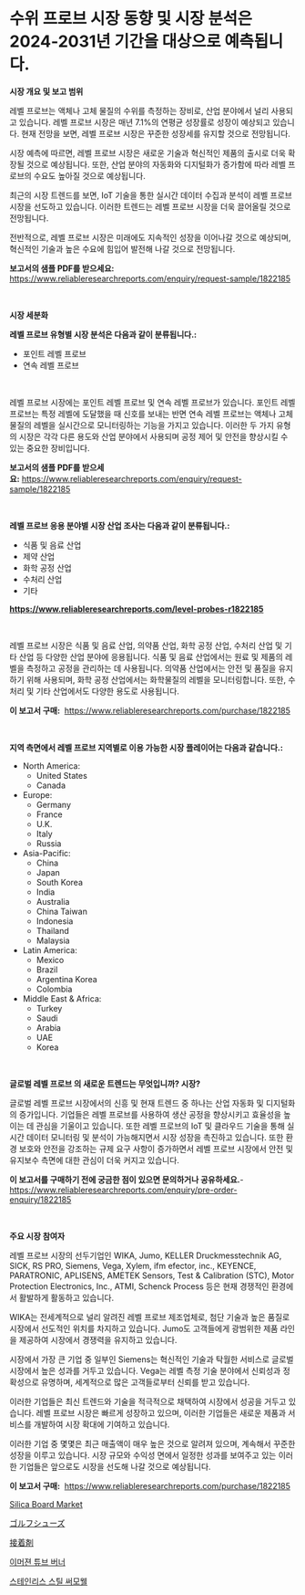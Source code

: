 <p><h1>수위 프로브 시장 동향 및 시장 분석은 2024-2031년 기간을 대상으로 예측됩니다.</h1></p><p><strong>시장 개요 및 보고 범위</strong></p>
<p><p>레벨 프로브는 액체나 고체 물질의 수위를 측정하는 장비로, 산업 분야에서 널리 사용되고 있습니다. 레벨 프로브 시장은 매년 7.1%의 연평균 성장률로 성장이 예상되고 있습니다. 현재 전망을 보면, 레벨 프로브 시장은 꾸준한 성장세를 유지할 것으로 전망됩니다.</p><p>시장 예측에 따르면, 레벨 프로브 시장은 새로운 기술과 혁신적인 제품의 출시로 더욱 확장될 것으로 예상됩니다. 또한, 산업 분야의 자동화와 디지털화가 증가함에 따라 레벨 프로브의 수요도 높아질 것으로 예상됩니다.</p><p>최근의 시장 트렌드를 보면, IoT 기술을 통한 실시간 데이터 수집과 분석이 레벨 프로브 시장을 선도하고 있습니다. 이러한 트렌드는 레벨 프로브 시장을 더욱 끌어올릴 것으로 전망됩니다.</p><p>전반적으로, 레벨 프로브 시장은 미래에도 지속적인 성장을 이어나갈 것으로 예상되며, 혁신적인 기술과 높은 수요에 힘입어 발전해 나갈 것으로 전망됩니다.</p></p>
<p><strong>보고서의 샘플 PDF를 받으세요:</strong> <a href="https://www.reliableresearchreports.com/enquiry/request-sample/1822185">https://www.reliableresearchreports.com/enquiry/request-sample/1822185</a></p>
<p>&nbsp;</p>
<p><strong>시장 세분화</strong></p>
<p><strong>레벨 프로브 유형별 시장 분석은 다음과 같이 분류됩니다.:</strong></p>
<p><ul><li>포인트 레벨 프로브</li><li>연속 레벨 프로브</li></ul></p>
<p>&nbsp;</p>
<p><p>레벨 프로브 시장에는 포인트 레벨 프로브 및 연속 레벨 프로브가 있습니다. 포인트 레벨 프로브는 특정 레벨에 도달했을 때 신호를 보내는 반면 연속 레벨 프로브는 액체나 고체 물질의 레벨을 실시간으로 모니터링하는 기능을 가지고 있습니다. 이러한 두 가지 유형의 시장은 각각 다른 용도와 산업 분야에서 사용되며 공정 제어 및 안전을 향상시킬 수 있는 중요한 장비입니다.</p></p>
<p><strong>보고서의 샘플 PDF를 받으세요:</strong>&nbsp;<a href="https://www.reliableresearchreports.com/enquiry/request-sample/1822185">https://www.reliableresearchreports.com/enquiry/request-sample/1822185</a></p>
<p>&nbsp;</p>
<p><strong> 레벨 프로브 응용 분야별 시장 산업 조사는 다음과 같이 분류됩니다.:</strong></p>
<p><ul><li>식품 및 음료 산업</li><li>제약 산업</li><li>화학 공정 산업</li><li>수처리 산업</li><li>기타</li></ul></p>
<p><strong><a href="https://www.reliableresearchreports.com/level-probes-r1822185">https://www.reliableresearchreports.com/level-probes-r1822185</a></strong></p>
<p>&nbsp;</p>
<p><p>레벨 프로브 시장은 식품 및 음료 산업, 의약품 산업, 화학 공정 산업, 수처리 산업 및 기타 산업 등 다양한 산업 분야에 응용됩니다. 식품 및 음료 산업에서는 원료 및 제품의 레벨을 측정하고 공정을 관리하는 데 사용됩니다. 의약품 산업에서는 안전 및 품질을 유지하기 위해 사용되며, 화학 공정 산업에서는 화학물질의 레벨을 모니터링합니다. 또한, 수처리 및 기타 산업에서도 다양한 용도로 사용됩니다.</p></p>
<p><strong>이 보고서 구매:</strong>&nbsp; <a href="https://www.reliableresearchreports.com/purchase/1822185">https://www.reliableresearchreports.com/purchase/1822185</a></p>
<p>&nbsp;</p>
<p><strong>지역 측면에서 레벨 프로브 지역별로 이용 가능한 시장 플레이어는 다음과 같습니다.:</strong></p>
<p><ul>
    <li>
        North America:
        <ul>
            <li>United States</li>
            <li>Canada</li>
        </ul>
    </li>
    <li>
        Europe:
        <ul>
            <li>Germany</li>
            <li>France</li>
            <li>U.K.</li>
            <li>Italy</li>
            <li>Russia</li>
        </ul>
    </li>
    <li>
        Asia-Pacific:
        <ul>
            <li>China</li>
            <li>Japan</li>
            <li>South Korea</li>
            <li>India</li>
            <li>Australia</li>
            <li>China Taiwan</li>
            <li>Indonesia</li>
            <li>Thailand</li>
            <li>Malaysia</li>
        </ul>
    </li>
    <li>
        Latin America:
        <ul>
            <li>Mexico</li>
            <li>Brazil</li>
            <li>Argentina Korea</li>
            <li>Colombia</li>
        </ul>
    </li>
    <li>
        Middle East & Africa:
        <ul>
            <li>Turkey</li>
            <li>Saudi</li>
            <li>Arabia</li>
            <li>UAE</li>
            <li>Korea</li>
        </ul>
    </li>
    </ul></p>
<p>&nbsp;</p>
<p><strong>글로벌 레벨 프로브 의 새로운 트렌드는 무엇입니까? 시장?</strong></p>
<p><p>글로벌 레벨 프로브 시장에서의 신흥 및 현재 트렌드 중 하나는 산업 자동화 및 디지털화의 증가입니다. 기업들은 레벨 프로브를 사용하여 생산 공정을 향상시키고 효율성을 높이는 데 관심을 기울이고 있습니다. 또한 레벨 프로브의 IoT 및 클라우드 기술을 통해 실시간 데이터 모니터링 및 분석이 가능해지면서 시장 성장을 촉진하고 있습니다. 또한 환경 보호와 안전을 강조하는 규제 요구 사항이 증가하면서 레벨 프로브 시장에서 안전 및 유지보수 측면에 대한 관심이 더욱 커지고 있습니다.</p></p>
<p><strong>이 보고서를 구매하기 전에 궁금한 점이 있으면 문의하거나 공유하세요.</strong>- <a href="https://www.reliableresearchreports.com/enquiry/pre-order-enquiry/1822185">https://www.reliableresearchreports.com/enquiry/pre-order-enquiry/1822185</a></p>
<p>&nbsp;</p>
<p><strong>주요 시장 참여자</strong></p>
<p><p>레벨 프로브 시장의 선두기업인 WIKA, Jumo, KELLER Druckmesstechnik AG, SICK, RS PRO, Siemens, Vega, Xylem, ifm efector, inc., KEYENCE, PARATRONIC, APLISENS, AMETEK Sensors, Test & Calibration (STC), Motor Protection Electronics, Inc., ATMI, Schenck Process 등은 현재 경쟁적인 환경에서 활발하게 활동하고 있습니다.</p><p>WIKA는 전세계적으로 널리 알려진 레벨 프로브 제조업체로, 첨단 기술과 높은 품질로 시장에서 선도적인 위치를 차지하고 있습니다. Jumo도 고객들에게 광범위한 제품 라인을 제공하여 시장에서 경쟁력을 유지하고 있습니다.</p><p>시장에서 가장 큰 기업 중 일부인 Siemens는 혁신적인 기술과 탁월한 서비스로 글로벌 시장에서 높은 성과를 거두고 있습니다. Vega는 레벨 측정 기술 분야에서 신뢰성과 정확성으로 유명하며, 세계적으로 많은 고객들로부터 신뢰를 받고 있습니다.</p><p>이러한 기업들은 최신 트렌드와 기술을 적극적으로 채택하여 시장에서 성공을 거두고 있습니다. 레벨 프로브 시장은 빠르게 성장하고 있으며, 이러한 기업들은 새로운 제품과 서비스를 개발하여 시장 확대에 기여하고 있습니다.</p><p>이러한 기업 중 몇몇은 최근 매출액이 매우 높은 것으로 알려져 있으며, 계속해서 꾸준한 성장을 이루고 있습니다. 시장 규모와 수익성 면에서 일정한 성과를 보여주고 있는 이러한 기업들은 앞으로도 시장을 선도해 나갈 것으로 예상됩니다.</p></p>
<p><strong>이 보고서 구매:</strong>&nbsp;&nbsp;<a href="https://www.reliableresearchreports.com/purchase/1822185">https://www.reliableresearchreports.com/purchase/1822185</a></p>
<p><p><a href="https://issuu.com/reportprime-2/docs/silica-board-market-size-2030.pptx">Silica Board Market</a></p><p><a href="https://github.com/LeanneBruen2023/Market-Research-Report-List-1/blob/main/379799232992.md">ゴルフシューズ</a></p><p><a href="https://github.com/cnnriuez22368/Market-Research-Report-List-1/blob/main/472425332991.md">接着剤</a></p><p><a href="https://github.com/vs10l4sfg5c/Market-Research-Report-List-1/blob/main/456322830235.md">이머젼 튜브 버너</a></p><p><a href="https://github.com/Skyleitney456456/Market-Research-Report-List-1/blob/main/849040730236.md">스테인리스 스틸 써모웰</a></p></p>